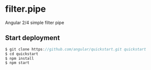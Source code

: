 # filter.pipe
Angular 2/4 simple filter pipe


## Start deployment
```javascript
$ git clone https://github.com/angular/quickstart.git quickstart 
$ cd quickstart 
$ npm install 
$ npm start
```


